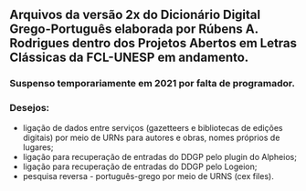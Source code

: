 ## Arquivos da versão 2x do Dicionário Digital Grego-Português elaborada por Rúbens A. Rodrigues dentro dos Projetos Abertos em Letras Clássicas da FCL-UNESP em andamento. 
### Suspenso temporariamente em 2021 por falta de programador.  
### Desejos:
 * ligação de dados entre serviços (gazetteers e bibliotecas de edições digitais) por meio de URNs para autores e obras, nomes próprios de lugares; 
 * ligação para recuperação de entradas do DDGP pelo plugin do Alpheios;
 * ligação para recuperação de entradas do DDGP pelo Logeion; 
 * pesquisa reversa - português-grego por meio de URNS (cex files). 
